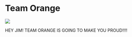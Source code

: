 # Team Orange

![](http://i.imgur.com/ZIovcR9.jpg?1)

HEY JIM!  TEAM ORANGE IS GOING TO MAKE YOU PROUD!!!!
